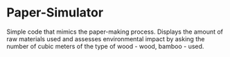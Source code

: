 # Paper-Simulator 
Simple code that mimics the paper-making process. Displays the amount of raw materials used and assesses environmental impact by asking the number of cubic meters of the type of wood - wood, bamboo - used.
